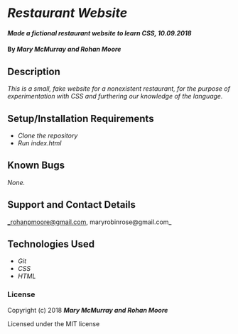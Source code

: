 # _Restaurant Website_

#### _Made a fictional restaurant website to learn CSS, 10.09.2018_

#### By _**Mary McMurray and Rohan Moore**_

## Description

_This is a small, fake website for a nonexistent restaurant, for the purpose of experimentation with CSS and furthering our knowledge of the language._

## Setup/Installation Requirements

* _Clone the repository_
* _Run index.html_

## Known Bugs

_None._

## Support and Contact Details

_rohanpmoore@gmail.com, maryrobinrose@gmail.com_

## Technologies Used

* _Git_
* _CSS_
* _HTML_

### License

Copyright (c) 2018 **_Mary McMurray and Rohan Moore_**

Licensed under the MIT license
